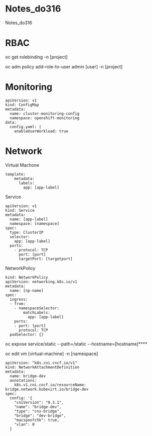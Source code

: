 # Notes_do316
Notes_do316

# RBAC

oc get rolebinding -n [project]

oc adm policy add-role-to-user admin [user] -n [project]


# Monitoring

```ConfigMap
apiVersion: v1
kind: ConfigMap
metadata:
  name: cluster-monitoring-config
  namespace: openshift-monitoring
data:
  config.yaml: |
    enableUserWorkload: true
```


# Network

Virtual Machone

```virtualMachine
template:
    metadata:
      labels:
        app: [app-label]
```

Service

```service
apiVersion: v1
kind: Service
metadata:
  name: [app-label]
  namespace: [namespace]
spec:
  type: ClusterIP
  selector:
    app: [app-label]
  ports:
    - protocol: TCP
      port: [port]
      targetPort: [targetport]
```

NetworkPolicy

```service
kind: NetworkPolicy
apiVersion: networking.k8s.io/v1
metadata:
  name: [np-name]
spec:
  ingress:
  - from:
    - namespaceSelector:
        matchLabels:
          app: [app-label]
    ports:
    - port: [port]
      protocol: TCP
  podSelector: {}
```

oc expose service/static --path=/static --hostname=[hostname]****

oc edit vm [virtual-machine] -n [namespace]

```ǹetwork
apiVersion: "k8s.cni.cncf.io/v1"
kind: NetworkAttachmentDefinition
metadata:
  name: bridge-dev  
  annotations:
    k8s.v1.cni.cncf.io/resourceName: bridge.network.kubevirt.io/bridge-dev 
spec:
  config: '{
    "cniVersion": "0.3.1",
    "name": "bridge-dev",  
    "type": "cnv-bridge",  
    "bridge": "dev-bridge", 
    "macspoofchk": true, 
    "vlan": 0 
  }
```
